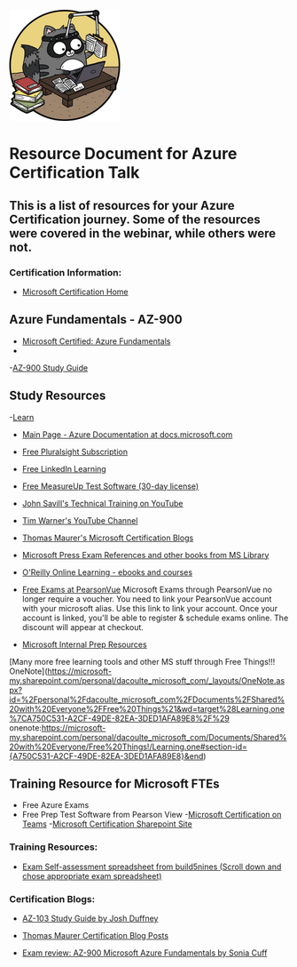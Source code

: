 ![Alt text](./media/bit-study.png)

# Resource Document for Azure Certification Talk

## This is a list of resources for your Azure Certification journey. Some of the resources were covered in the webinar, while others were not.

### Certification Information:

- [Microsoft Certification Home](https://docs.microsoft.com/certifications/)

## Azure Fundamentals - AZ-900
- [Microsoft Certified: Azure Fundamentals](https://docs.microsoft.com/certifications/azure-fundamentals/)
- 
-[AZ-900 Study Guide](https://query.prod.cms.rt.microsoft.com/cms/api/am/binary/RE3VwUY)

## Study Resources

-[Learn](https://docs.microsoft.com/learn/)

- [Main Page - Azure Documentation at docs.microsoft.com](https://docs.Microsoft.com/azure)

- [Free Pluralsight Subscription](http://aka.ms/Pluralsight)

- [Free LinkedIn Learning](https://www.linkedin.com/checkpoint/enterprise/login/3322?application=learning&appInstanceId=2184602)

- [Free MeasureUp Test Software (30-day license)](https://mslibrary.measureup.com/)

- [John Savill's Technical Training on YouTube](https://www.youtube.com/c/NTFAQGuy)

- [Tim Warner's YouTube Channel](https://www.youtube.com/c/TimothyWarner1)

- [Thomas Maurer's Microsoft Certification Blogs](https://www.thomasmaurer.ch/category/microsoft/certification/)

- [Microsoft Press Exam References and other books from MS Library](http://mslibrary/)

- [O'Reilly Online Learning - ebooks and courses](https://microsoft.sharepoint.com/sites/library/SitePages/ResearchDatabases/Safari.aspx)

- [Free Exams at PearsonVue]()
Microsoft Exams through PearsonVue no longer require a voucher. You need to link your PearsonVue account with your microsoft alias. Use this link to link your account. Once your account is linked, you'll be able to register & schedule exams online. The discount will appear at checkout.

- [Microsoft Internal Prep Resources](https://microsoft.sharepoint.com/sites/TechnicalSkilling/SitePages/exam-prep.aspx?xsdata=MDN8MDF8fDI1MDA1OTkxOTdiZDRjYTBhNjc2OWM1OTc2NGU4ZmQ4fDcyZjk4OGJmODZmMTQxYWY5MWFiMmQ3Y2QwMTFkYjQ3fDF8MHw2Mzc4MTIyOTczNzYwNTk4MTZ8R29vZHxWR1ZoYlhOVFpXTjFjbWwwZVZObGNuWnBZMlY4ZXlKV0lqb2lNQzR3TGpBd01EQWlMQ0pRSWpvaVYybHVNeklpTENKQlRpSTZJazkwYUdWeUlpd2lWMVFpT2pFeGZRPT0%3D&sdata=WEVTQTYrTy95VFJSTnNKZ1VjZWIwZmhIcnRyd0dvUmNrZ3RXdHlQWk5MST0%3D&ovuser=72f988bf-86f1-41af-91ab-2d7cd011db47%2Cdacoulte%40microsoft.com)



[Many more free learning tools and other MS stuff through Free Things!!! OneNote](https://microsoft-my.sharepoint.com/personal/dacoulte_microsoft_com/_layouts/OneNote.aspx?id=%2Fpersonal%2Fdacoulte_microsoft_com%2FDocuments%2FShared%20with%20Everyone%2FFree%20Things%21&wd=target%28Learning.one%7CA750C531-A2CF-49DE-82EA-3DED1AFA89E8%2F%29
onenote:https://microsoft-my.sharepoint.com/personal/dacoulte_microsoft_com/Documents/Shared%20with%20Everyone/Free%20Things!/Learning.one#section-id={A750C531-A2CF-49DE-82EA-3DED1AFA89E8}&end)

## Training Resource for Microsoft FTEs

- Free Azure Exams
- Free Prep Test Software from Pearson View
-[Microsoft Certification on Teams](https://teams.microsoft.com/l/team/19%3a35a8b6a710ac46688b52a268d1a74d3d%40thread.skype/conversations?groupId=7385219f-98c8-4bc0-abfb-5c65d0884853&tenantId=72f988bf-86f1-41af-91ab-2d7cd011db47)
-[Microsoft Certification Sharepoint Site](https://microsoft.sharepoint.com/teams/MicrosoftCertifications)

### Training Resources:

- [Exam Self-assessment spreadsheet from build5nines (Scroll down and chose appropriate exam spreadsheet)](https://build5nines.com/free-oss-exam-self-assessment-tool/)






### Certification Blogs:

- [AZ-103 Study Guide by Josh Duffney](http://duffney.io/AZ103-StudyGuide)

- [Thomas Maurer Certification Blog Posts](https://www.thomasmaurer.ch/category/microsoft/certification/)

- [Exam review: AZ-900 Microsoft Azure Fundamentals by Sonia Cuff](https://techcommunity.microsoft.com/t5/itops-talk-blog/exam-review-az-900-microsoft-azure-fundamentals/ba-p/565041)


